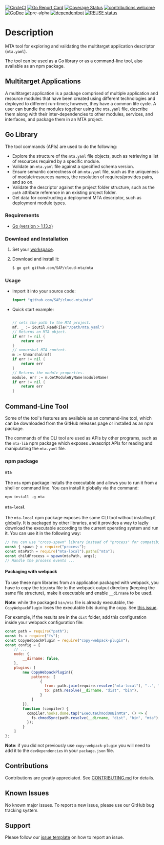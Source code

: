 [![CircleCI](https://circleci.com/gh/SAP/cloud-mta.svg?style=svg)](https://circleci.com/gh/SAP/cloud-mta)
[![Go Report Card](https://goreportcard.com/badge/github.com/SAP/cloud-mta)](https://goreportcard.com/report/github.com/SAP/cloud-mta)
[![Coverage Status](https://coveralls.io/repos/github/SAP/cloud-mta/badge.svg?branch=CD)](https://coveralls.io/github/SAP/cloud-mta?branch=CD)
[![contributions welcome](https://img.shields.io/badge/contributions-welcome-brightgreen.svg?style=flat)](https://github.com/SAP/cloud-mta/blob/master/.github/CONTRIBUTING.md)
[![GoDoc](https://godoc.org/github.com/SAP/cloud-mta?status.svg)](https://godoc.org/github.com/SAP/cloud-mta/mta)
![pre-alpha](https://img.shields.io/badge/Release-pre--alpha-orange.svg)
[![dependentbot](https://api.dependabot.com/badges/status?host=github&repo=SAP/cloud-mta)](https://dependabot.com/)
[![REUSE status](https://api.reuse.software/badge/github.com/SAP/cloud-mta)](https://api.reuse.software/info/github.com/SAP/cloud-mta)

                   
# Description

MTA tool for exploring and validating the multitarget application descriptor (`mta.yaml`).

The tool can be used as a Go library or as a command-line tool, also available as an npm package.

## Multitarget Applications

A multitarget application is a package comprised of multiple application and resource modules that have been created using different technologies and deployed to different run-times; however, they have a common life cycle. A user can bundle the modules together using the `mta.yaml` file, describe them along with their inter-dependencies to other modules, services, and interfaces, and package them in an MTA project.

## Go Library

The tool commands (APIs) are used to do the following:

   - Explore the structure of the `mta.yaml` file objects, such as retrieving a list of resources required by a specific module.
   - Validate an `mta.yaml` file against a specified schema version.
   - Ensure semantic correctness of an `mta.yaml` file, such as the uniqueness of module/resources names, the resolution of requires/provides pairs, and so on.
   - Validate the descriptor against the project folder structure, such as the `path` attribute reference in an existing project folder.
   - Get data for constructing a deployment MTA descriptor, such as deployment module types.
   
### Requirements

* [Go (version > 1.13.x)](https://golang.org/dl/) 

### Download and Installation

1.  Set your [workspace](https://golang.org/doc/code.html#Workspaces).

2.  Download and install it:

    ```sh
    $ go get github.com/SAP/cloud-mta/mta
    ```

### Usage

 - Import it into your source code:

    ```go
    import "github.com/SAP/cloud-mta/mta"
    ```

 -  Quick start example:

    ```go
    
    // sets the path to the MTA project.
    mf, _ := ioutil.ReadFile("/path/mta.yaml")
    // Returns an MTA object.
    if err != nil {
    	return err
    }
    // unmarshal MTA content.
    m := Unmarshal(mf)
    if err != nil {
    	return err
    }
    // Returns the module properties.
    module, err := m.GetModuleByName(moduleName)
    if err != nil {
    	return err
    }
    ```

## Command-Line Tool

Some of the tool's features are available as an command-line tool, which can be downloaded from the GitHub releases page or installed as an npm package.

The commands of the CLI tool are used as APIs by other programs, such as the `mta-lib` npm package which exposes Javascript APIs for reading and manipulating the `mta.yaml` file.  

### npm package

#### `mta`
The `mta` npm package installs the executable and allows you to run it from a shell or command line.
You can install it globally via the command:
```shell script
npm install -g mta
```

#### `mta-local`
The `mta-local` npm package exposes the same CLI tool without installing it globally. It is packaged by other libraries, and it provides a way to lazily download the executable according to the current operating system and run it.
You can use it in the following way:
```javascript
// You can use "cross-spawn" library instead of "process" for compatibility to Windows systems
const { spawn } = require("process");
const mtaPath = require("mta-local").paths["mta"];
const childProcess = spawn(mtaPath, args);
// Handle the process events ...
```

#### Packaging with webpack
To use these npm libraries from an application packaged with webpack, you have to copy the `bin/mta` file to the webpack output directory (keeping the same file structure), make it executable and enable `__dirname` to be used.

**Note:** while the packaged `bin/mta` file is already executable, the `CopyWebpackPlugin` loses the executable bits during the copy. See [this issue](https://github.com/webpack-contrib/copy-webpack-plugin/issues/35).

For example, if the results are in the `dist` folder, add this configuration inside your webpack configuration file:
```javascript
const path = require("path");
const fs = require("fs");
const CopyWebpackPlugin = require("copy-webpack-plugin");
const config = {
    // ...
    node: {
        __dirname: false,
    },
    plugins: [
        new CopyWebpackPlugin({
            patterns: [
                {
                  from: path.join(require.resolve("mta-local"), "..", "bin"),
                  to: path.resolve(__dirname, "dist", "bin"),
                }
            ]
        }),
        function (compiler) {
          compiler.hooks.done.tap("ExecuteChmodOnBinMta", () => {
            fs.chmodSync(path.resolve(__dirname, "dist", "bin", "mta"), "755");
          });
        }
    ]
};
```

**Note:** if you did not previously use `copy-webpack-plugin` you will need to add it to the `devDependencies` in your `package.json` file.

## Contributions

Contributions are greatly appreciated.
See [CONTRIBUTING.md](https://github.com/SAP/cloud-mta/blob/master/.github/CONTRIBUTING.md) for details.

## Known Issues

No known major issues.  To report a new issue, please use our GitHub bug tracking system.

## Support

Please follow our [issue template](https://github.com/SAP/cloud-mta/blob/master/.github/ISSUE_TEMPLATE/bug_report.md) on how to report an issue.

